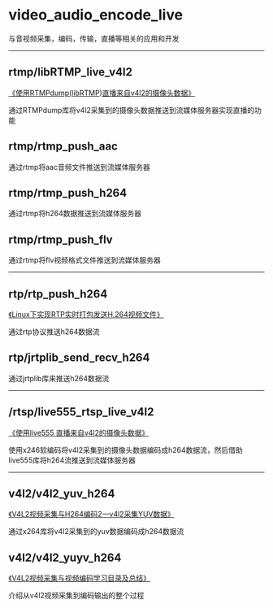 # video_audio_encode_live

与音视频采集，编码，传输，直播等相关的应用和开发

----------------------------------------------------------------------------


rtmp/libRTMP_live_v4l2
----------------------

[《使用RTMPdump(libRTMP)直播来自v4l2的摄像头数据》](https://blog.csdn.net/li_wen01/article/details/71548079)

通过RTMPdump库将v4l2采集到的摄像头数据推送到流媒体服务器实现直播的功能


rtmp/rtmp_push_aac
--------------

通过rtmp将aac音频文件推送到流媒体服务器


rtmp/rtmp_push_h264
--------------------

通过rtmp将h264数据推送到流媒体服务器


rtmp/rtmp_push_flv
------------------

通过rtmp将flv视频格式文件推送到流媒体服务器

----------------------------------------------------------------------


rtp/rtp_push_h264
-------------------
[《Linux下实现RTP实时打包发送H.264视频文件》](https://blog.csdn.net/li_wen01/article/details/69499466)

通过rtp协议推送h264数据流



rtp/jrtplib_send_recv_h264
-----------------------

通过jrtplib库来推送h264数据流

----------------------------------------------------------------------

/rtsp/live555_rtsp_live_v4l2
---------------------------

[《使用live555 直播来自v4l2的摄像头数据》](https://blog.csdn.net/li_wen01/article/details/59523963)

使用x246软编码将v4l2采集到的摄像头数据编码成h264数据流，然后借助live555库将h264流推送到流媒体服务器


-----------------------------------------------------------------------

v4l2/v4l2_yuv_h264
-----------------
[《V4L2视频采集与H264编码2—v4l2采集YUV数据》](https://blog.csdn.net/li_wen01/article/details/53557949)

通过x264库将v4l2采集到的yuv数据编码成h264数据流



v4l2/v4l2_yuyv_h264
-----------------
[《V4L2视频采集与视频编码学习目录及总结》](https://blog.csdn.net/li_wen01/article/details/70454366)

介绍从v4l2视频采集到编码输出的整个过程


















